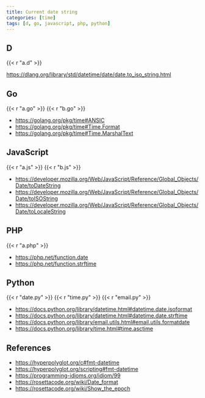 ```yaml
---
title: Current date string
categories: [time]
tags: [d, go, javascript, php, python]
---
```


## D

{{< r "a.d" >}}

<https://dlang.org/library/std/datetime/date/date.to_iso_string.html>

## Go

{{< r "a.go" >}}
{{< r "b.go" >}}

- <https://golang.org/pkg/time#ANSIC>
- <https://golang.org/pkg/time#Time.Format>
- <https://golang.org/pkg/time#Time.MarshalText>

## JavaScript

{{< r "a.js" >}}
{{< r "b.js" >}}

- <https://developer.mozilla.org/Web/JavaScript/Reference/Global_Objects/Date/toDateString>
- <https://developer.mozilla.org/Web/JavaScript/Reference/Global_Objects/Date/toISOString>
- <https://developer.mozilla.org/Web/JavaScript/Reference/Global_Objects/Date/toLocaleString>

## PHP

{{< r "a.php" >}}

- <https://php.net/function.date>
- <https://php.net/function.strftime>

## Python

{{< r "date.py" >}}
{{< r "time.py" >}}
{{< r "email.py" >}}

- <https://docs.python.org/library/datetime.html#datetime.date.isoformat>
- <https://docs.python.org/library/datetime.html#datetime.date.strftime>
- <https://docs.python.org/library/email.utils.html#email.utils.formatdate>
- <https://docs.python.org/library/time.html#time.asctime>

## References

- <https://hyperpolyglot.org/c#fmt-datetime>
- <https://hyperpolyglot.org/scripting#fmt-datetime>
- <https://programming-idioms.org/idiom/99>
- <https://rosettacode.org/wiki/Date_format>
- <https://rosettacode.org/wiki/Show_the_epoch>
